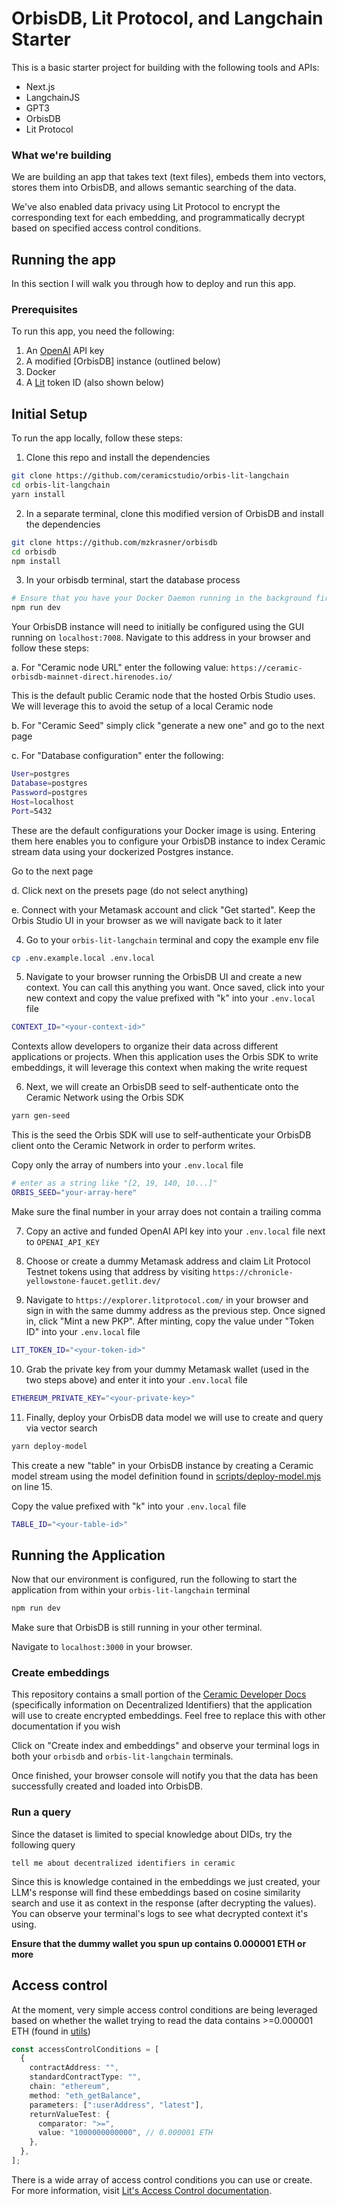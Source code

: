 # OrbisDB, Lit Protocol, and Langchain Starter

This is a basic starter project for building with the following tools and APIs:

- Next.js
- LangchainJS
- GPT3
- OrbisDB
- Lit Protocol

### What we're building

We are building an app that takes text (text files), embeds them into vectors, stores them into OrbisDB, and allows semantic searching of the data.

We've also enabled data privacy using Lit Protocol to encrypt the corresponding text for each embedding, and programmatically decrypt based on specified access control conditions.

## Running the app

In this section I will walk you through how to deploy and run this app.

### Prerequisites

To run this app, you need the following:

1. An [OpenAI](https://platform.openai.com/) API key
2. A modified [OrbisDB] instance (outlined below)
3. Docker
4. A [Lit](https://www.litprotocol.com/) token ID (also shown below)

## Initial Setup

To run the app locally, follow these steps:

1. Clone this repo and install the dependencies

```sh
git clone https://github.com/ceramicstudio/orbis-lit-langchain
cd orbis-lit-langchain
yarn install
```

2. In a separate terminal, clone this modified version of OrbisDB and install the dependencies

```sh
git clone https://github.com/mzkrasner/orbisdb
cd orbisdb
npm install
```

3. In your orbisdb terminal, start the database process

```sh
# Ensure that you have your Docker Daemon running in the background first
npm run dev
```

Your OrbisDB instance will need to initially be configured using the GUI running on `localhost:7008`. Navigate to this address in your browser and follow these steps:

a. For "Ceramic node URL" enter the following value: `https://ceramic-orbisdb-mainnet-direct.hirenodes.io/`

This is the default public Ceramic node that the hosted Orbis Studio uses. We will leverage this to avoid the setup of a local Ceramic node

b. For "Ceramic Seed" simply click "generate a new one" and go to the next page

c. For "Database configuration" enter the following:

```sh
User=postgres
Database=postgres
Password=postgres
Host=localhost
Port=5432
```

These are the default configurations your Docker image is using. Entering them here enables you to configure your OrbisDB instance to index Ceramic stream data using your dockerized Postgres instance.

Go to the next page

d. Click next on the presets page (do not select anything)

e. Connect with your Metamask account and click "Get started". Keep the Orbis Studio UI in your browser as we will navigate back to it later

4. Go to your `orbis-lit-langchain` terminal and copy the example env file

```sh
cp .env.example.local .env.local
```

5. Navigate to your browser running the OrbisDB UI and create a new context. You can call this anything you want. Once saved, click into your new context and copy the value prefixed with "k" into your `.env.local` file

```sh
CONTEXT_ID="<your-context-id>"
```

Contexts allow developers to organize their data across different applications or projects. When this application uses the Orbis SDK to write embeddings, it will leverage this context when making the write request

6. Next, we will create an OrbisDB seed to self-authenticate onto the Ceramic Network using the Orbis SDK

```sh
yarn gen-seed
```

This is the seed the Orbis SDK will use to self-authenticate your OrbisDB client onto the Ceramic Network in order to perform writes.

Copy only the array of numbers into your `.env.local` file

```sh
# enter as a string like "[2, 19, 140, 10...]"
ORBIS_SEED="your-array-here"
```

Make sure the final number in your array does not contain a trailing comma

7. Copy an active and funded OpenAI API key into your `.env.local` file next to `OPENAI_API_KEY`

8. Choose or create a dummy Metamask address and claim Lit Protocol Testnet tokens using that address by visiting `https://chronicle-yellowstone-faucet.getlit.dev/`

9. Navigate to `https://explorer.litprotocol.com/` in your browser and sign in with the same dummy address as the previous step. Once signed in, click "Mint a new PKP". After minting, copy the value under "Token ID" into your `.env.local` file

```sh
LIT_TOKEN_ID="<your-token-id>"
```

10. Grab the private key from your dummy Metamask wallet (used in the two steps above) and enter it into your `.env.local` file

```sh
ETHEREUM_PRIVATE_KEY="<your-private-key>"
```

11. Finally, deploy your OrbisDB data model we will use to create and query via vector search

```sh
yarn deploy-model
```

This create a new "table" in your OrbisDB instance by creating a Ceramic model stream using the model definition found in [scripts/deploy-model.mjs](./scripts/deploy-model.mjs) on line 15.

Copy the value prefixed with "k" into your `.env.local` file

```sh
TABLE_ID="<your-table-id>"
```

## Running the Application

Now that our environment is configured, run the following to start the application from within your `orbis-lit-langchain` terminal

```sh
npm run dev
```

Make sure that OrbisDB is still running in your other terminal.

Navigate to `localhost:3000` in your browser. 

### Create embeddings

This repository contains a small portion of the [Ceramic Developer Docs](https://developers.ceramic.network/) (specifically information on Decentralized Identifiers) that the application will use to create encrypted embeddings. Feel free to replace this with other documentation if you wish

Click on "Create index and embeddings" and observe your terminal logs in both your `orbisdb` and `orbis-lit-langchain` terminals. 

Once finished, your browser console will notify you that the data has been successfully created and loaded into OrbisDB.

### Run a query 

Since the dataset is limited to special knowledge about DIDs, try the following query

`tell me about decentralized identifiers in ceramic`

Since this is knowledge contained in the embeddings we just created, your LLM's response will find these embeddings based on cosine similarity search and use it as context in the response (after decrypting the values). You can observe your terminal's logs to see what decrypted context it's using.

**Ensure that the dummy wallet you spun up contains 0.000001 ETH or more**

## Access control

At the moment, very simple access control conditions are being leveraged based on whether the wallet trying to read the data contains >=0.000001 ETH (found in [utils](./utils.ts))

```typescript
const accessControlConditions = [
  {
    contractAddress: "",
    standardContractType: "",
    chain: "ethereum",
    method: "eth_getBalance",
    parameters: [":userAddress", "latest"],
    returnValueTest: {
      comparator: ">=",
      value: "1000000000000", // 0.000001 ETH
    },
  },
];
```

There is a wide array of access control conditions you can use or create. For more information, visit [Lit's Access Control documentation](https://developer.litprotocol.com/sdk/access-control/intro).